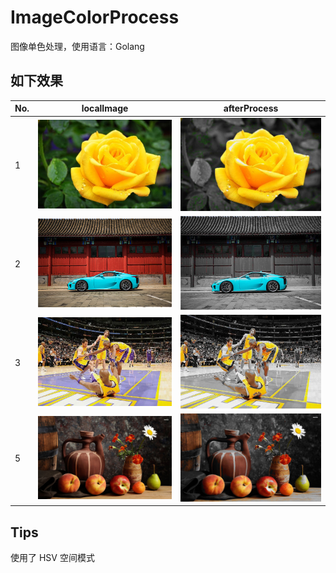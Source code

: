# ImageColorProcess
图像单色处理，使用语言：Golang

## 如下效果

No. | localImage | afterProcess
---|---|---
1 | ![](pics/f2.jpg) | ![](pics/f2t.jpg)
2 | ![](pics/car.jpg) | ![](pics/cart.jpg)
3 | ![](pics/nba.jpg) | ![](pics/nbat.jpg)
5 | ![](pics/jingwu.jpg) | ![](pics/jingwut.jpg)

## Tips

使用了 HSV 空间模式